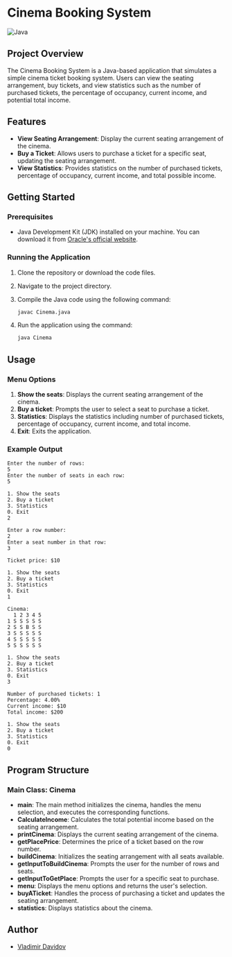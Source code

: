 # Cinema Booking System

![Java](https://img.shields.io/badge/Java-ED8B00?style=for-the-badge&logo=java&logoColor=white)

## Project Overview

The Cinema Booking System is a Java-based application that simulates a simple cinema ticket booking system. Users can view the seating arrangement, buy tickets, and view statistics such as the number of purchased tickets, the percentage of occupancy, current income, and potential total income.

## Features

- **View Seating Arrangement**: Display the current seating arrangement of the cinema.
- **Buy a Ticket**: Allows users to purchase a ticket for a specific seat, updating the seating arrangement.
- **View Statistics**: Provides statistics on the number of purchased tickets, percentage of occupancy, current income, and total possible income.

## Getting Started

### Prerequisites

- Java Development Kit (JDK) installed on your machine. You can download it from [Oracle's official website](https://www.oracle.com/java/technologies/javase-downloads.html).

### Running the Application

1. Clone the repository or download the code files.
2. Navigate to the project directory.
3. Compile the Java code using the following command:

    ```sh
    javac Cinema.java
    ```

4. Run the application using the command:

    ```sh
    java Cinema
    ```

## Usage

### Menu Options

1. **Show the seats**: Displays the current seating arrangement of the cinema.
2. **Buy a ticket**: Prompts the user to select a seat to purchase a ticket.
3. **Statistics**: Displays the statistics including number of purchased tickets, percentage of occupancy, current income, and total income.
0. **Exit**: Exits the application.

### Example Output

```plaintext
Enter the number of rows:
5
Enter the number of seats in each row:
5

1. Show the seats
2. Buy a ticket
3. Statistics
0. Exit
2

Enter a row number:
2
Enter a seat number in that row:
3

Ticket price: $10

1. Show the seats
2. Buy a ticket
3. Statistics
0. Exit
1

Cinema:
  1 2 3 4 5 
1 S S S S S 
2 S S B S S 
3 S S S S S 
4 S S S S S 
5 S S S S S 

1. Show the seats
2. Buy a ticket
3. Statistics
0. Exit
3

Number of purchased tickets: 1
Percentage: 4.00%
Current income: $10
Total income: $200

1. Show the seats
2. Buy a ticket
3. Statistics
0. Exit
0
```

## Program Structure

### Main Class: Cinema

- **main**: The main method initializes the cinema, handles the menu selection, and executes the corresponding functions.
- **CalculateIncome**: Calculates the total potential income based on the seating arrangement.
- **printCinema**: Displays the current seating arrangement of the cinema.
- **getPlacePrice**: Determines the price of a ticket based on the row number.
- **buildCinema**: Initializes the seating arrangement with all seats available.
- **getInputToBuildCinema**: Prompts the user for the number of rows and seats.
- **getInputToGetPlace**: Prompts the user for a specific seat to purchase.
- **menu**: Displays the menu options and returns the user's selection.
- **buyATicket**: Handles the process of purchasing a ticket and updates the seating arrangement.
- **statistics**: Displays statistics about the cinema.

## Author

- [Vladimir Davidov](https://github.com/v-dav)
